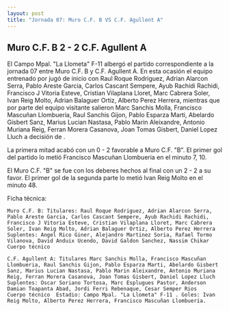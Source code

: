 ```yaml
--- 
layout: post 
title: "Jornada 07: Muro C.F. B VS C.F. Agullent A"
---
```


## Muro C.F. B 2 - 2 C.F. Agullent A

El Campo Mpal. "La Llometa" F-11  albergó el partido correspondiente a la jornada 07 entre Muro C.F. B y C.F. Agullent A. En esta ocasión el equipo entrenado por  jugó de inicio con Raul Roque Rodriguez, Adrian Alarcon Serra, Pablo Areste Garcia, Carlos Cascant Sempere, Ayub Rachidi Rachidi, Francisco J Vitoria Esteve, Cristian Vilaplana Lloret, Marc Cabrera Soler, Ivan Reig Molto, Adrian Balaguer Ortiz, Alberto Perez Herrera, mientras que por parte del equipo visitante salieron Marc Sanchis Molla, Francisco Mascuñan Llombueria, Raul Sanchis Gijon, Pablo Esparza Marti, Abelardo Gisbert Sanz, Marius Lucian Nastasa, Pablo Marin Aleixandre, Antonio Muriana Reig, Ferran Morera Casanova, Joan Tomas Gisbert, Daniel Lopez Lluch a decisión de . 

La primera mitad acabó con un 0 - 2 favorable a Muro C.F. "B". El primer gol del partido lo metió Francisco Mascuñan Llombueria en el minuto 7, 10. 

El Muro C.F. "B" se fue con los deberes hechos al final con un 2 - 2 a su favor. El primer gol de la segunda parte lo metió Ivan Reig Molto en el minuto 48. 

Ficha técnica: 
    
    Muro C.F. B: Titulares: Raul Roque Rodriguez, Adrian Alarcon Serra, Pablo Areste Garcia, Carlos Cascant Sempere, Ayub Rachidi Rachidi, Francisco J Vitoria Esteve, Cristian Vilaplana Lloret, Marc Cabrera Soler, Ivan Reig Molto, Adrian Balaguer Ortiz, Alberto Perez Herrera 
    Suplentes: Angel Rico Giner, Alejandro Martinez Soria, Rafael Tormo Vilanova, David Anduix Ucendo, David Galdon Sanchez, Nassim Chikar 
    Cuerpo técnico  
    
    C.F. Agullent A: Titulares Marc Sanchis Molla, Francisco Mascuñan Llombueria, Raul Sanchis Gijon, Pablo Esparza Marti, Abelardo Gisbert Sanz, Marius Lucian Nastasa, Pablo Marin Aleixandre, Antonio Muriana Reig, Ferran Morera Casanova, Joan Tomas Gisbert, Daniel Lopez Lluch
    Suplentes: Oscar Soriano Tortosa, Marc Esplugues Pastor, Anderson Damian Toapanta Abad, Jordi Ferri Rebenaque, Cesar Semper Rios 
    Cuerpo técnico  Estadio: Campo Mpal. "La Llometa" F-11 . Goles: Ivan Reig Molto, Alberto Perez Herrera, Francisco Mascuñan Llombueria.  
